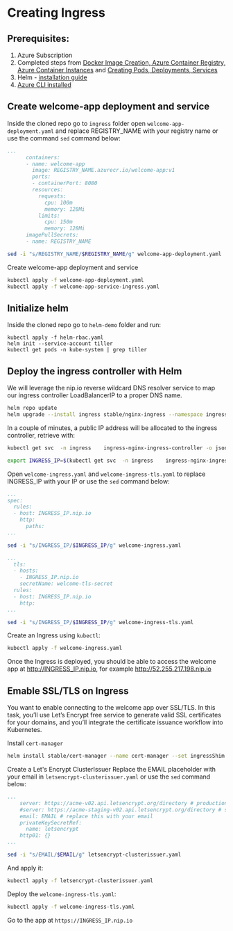 # Creating Ingress

## Prerequisites:

1. Azure Subscription
2. Completed steps from [Docker Image Creation, Azure Container Registry, Azure Container Instances](https://github.com/akamenev/aks-workshop/blob/master/docker-images-acr-aci.md) and [Creating Pods, Deployments, Services](https://github.com/akamenev/aks-workshop/blob/master/creating-pods-deployments-services.md)
3. Helm - [installation guide](https://helm.sh/docs/using_helm/#installing-helm)
4. [Azure CLI installed](https://docs.microsoft.com/en-us/cli/azure/install-azure-cli?view=azure-cli-latest)

## Create welcome-app deployment and service
Inside the cloned repo go to `ingress` folder open `welcome-app-deployment.yaml` and replace REGISTRY_NAME with your registry name or use the command `sed` command below:
```yaml
...
      containers:
      - name: welcome-app
        image: REGISTRY_NAME.azurecr.io/welcome-app:v1
        ports:
        - containerPort: 8080
        resources:
          requests:
            cpu: 100m
            memory: 128Mi
          limits:
            cpu: 150m
            memory: 128Mi
      imagePullSecrets:
      - name: REGISTRY_NAME
```

```bash
sed -i "s/REGISTRY_NAME/$REGISTRY_NAME/g" welcome-app-deployment.yaml
```
Create welcome-app deployment and service
```bash
kubectl apply -f welcome-app-deployment.yaml
kubectl apply -f welcome-app-service-ingress.yaml
```

## Initialize helm
Inside the cloned repo go to `helm-demo` folder and run:
```
kubectl apply -f helm-rbac.yaml
helm init --service-account tiller
kubectl get pods -n kube-system | grep tiller
```

## Deploy the ingress controller with Helm

We will leverage the nip.io reverse wildcard DNS resolver service to map our ingress controller LoadBalancerIP to a proper DNS name.

```bash
helm repo update
helm upgrade --install ingress stable/nginx-ingress --namespace ingress
```

In a couple of minutes, a public IP address will be allocated to the ingress controller, retrieve with:
```bash
kubectl get svc  -n ingress    ingress-nginx-ingress-controller -o jsonpath="{.status.loadBalancer.ingress[*].ip}"

export INGRESS_IP=$(kubectl get svc  -n ingress    ingress-nginx-ingress-controller -o jsonpath="{.status.loadBalancer.ingress[*].ip}")
```

Open `welcome-ingress.yaml` and `welcome-ingress-tls.yaml` to replace INGRESS_IP with your IP or use the `sed` command below:
```yaml
...
spec:
  rules:
  - host: INGRESS_IP.nip.io
    http:
      paths:
...
```
```bash
sed -i "s/INGRESS_IP/$INGRESS_IP/g" welcome-ingress.yaml
```

```yaml
...
  tls:
  - hosts:
    - INGRESS_IP.nip.io
    secretName: welcome-tls-secret
  rules:
  - host: INGRESS_IP.nip.io
    http:
...
```
```bash
sed -i "s/INGRESS_IP/$INGRESS_IP/g" welcome-ingress-tls.yaml
```

Create an Ingress using `kubectl`:
```bash
kubectl apply -f welcome-ingress.yaml
```
Once the Ingress is deployed, you should be able to access the welcome app at http://INGRESS_IP.nip.io, for example http://52.255.217.198.nip.io

## Emable SSL/TLS on Ingress

You want to enable connecting to the welcome app over SSL/TLS. In this task, you’ll use Let’s Encrypt free service to generate valid SSL certificates for your domains, and you’ll integrate the certificate issuance workflow into Kubernetes.

Install `cert-manager`
```bash
helm install stable/cert-manager --name cert-manager --set ingressShim.defaultIssuerName=letsencrypt --set ingressShim.defaultIssuerKind=ClusterIssuer --version v0.5.2
```

Create a Let's Encrypt ClusterIssuer
Replace the EMAIL placeholder with your email in `letsencrypt-clusterissuer.yaml` or use the `sed` command below:
```yaml
...
    server: https://acme-v02.api.letsencrypt.org/directory # production
    #server: https://acme-staging-v02.api.letsencrypt.org/directory # staging
    email: EMAIL # replace this with your email
    privateKeySecretRef:
      name: letsencrypt
    http01: {}
...
```
```bash
sed -i "s/EMAIL/$EMAIL/g" letsencrypt-clusterissuer.yaml
```
And apply it:
```bash
kubectl apply -f letsencrypt-clusterissuer.yaml
```

Deploy the `welcome-ingress-tls.yaml`:
```bash
kubectl apply -f welcome-ingress-tls.yaml
```

Go to the app at `https://INGRESS_IP.nip.io`